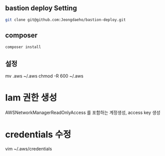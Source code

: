 ## bastion deploy Setting

```sh
git clone git@github.com:Jeongdaeho/bastion-deploy.git
```

## composer

```sh
composer install
```

## 설정

mv .aws ~/.aws
chmod -R 600 ~/.aws

# Iam 권한 생성
AWSNetworkManagerReadOnlyAccess 를 포함하는 계정생성, access key 생성

# credentials 수정 
vim ~/.aws/credentials
